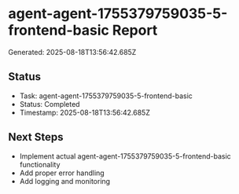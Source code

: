 # agent-agent-1755379759035-5-frontend-basic Report

Generated: 2025-08-18T13:56:42.685Z

## Status
- Task: agent-agent-1755379759035-5-frontend-basic
- Status: Completed
- Timestamp: 2025-08-18T13:56:42.685Z

## Next Steps
- Implement actual agent-agent-1755379759035-5-frontend-basic functionality
- Add proper error handling
- Add logging and monitoring
